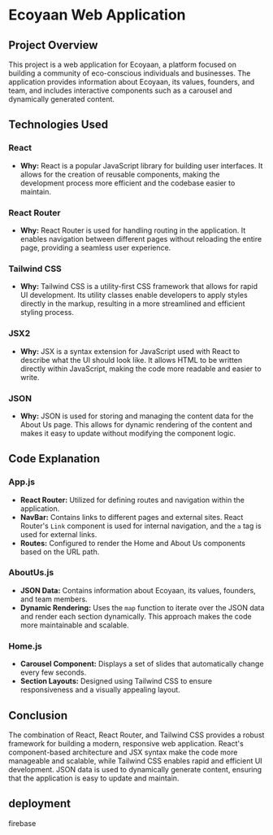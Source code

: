 # Ecoyaan Web Application

## Project Overview

This project is a web application for Ecoyaan, a platform focused on building a community of eco-conscious individuals and businesses. The application provides information about Ecoyaan, its values, founders, and team, and includes interactive components such as a carousel and dynamically generated content.

## Technologies Used

### React
- **Why:** React is a popular JavaScript library for building user interfaces. It allows for the creation of reusable components, making the development process more efficient and the codebase easier to maintain.

### React Router
- **Why:** React Router is used for handling routing in the application. It enables navigation between different pages without reloading the entire page, providing a seamless user experience.

### Tailwind CSS
- **Why:** Tailwind CSS is a utility-first CSS framework that allows for rapid UI development. Its utility classes enable developers to apply styles directly in the markup, resulting in a more streamlined and efficient styling process.

### JSX2
- **Why:** JSX is a syntax extension for JavaScript used with React to describe what the UI should look like. It allows HTML to be written directly within JavaScript, making the code more readable and easier to write.

### JSON
- **Why:** JSON is used for storing and managing the content data for the About Us page. This allows for dynamic rendering of the content and makes it easy to update without modifying the component logic.

## Code Explanation

### App.js
- **React Router:** Utilized for defining routes and navigation within the application.
- **NavBar:** Contains links to different pages and external sites. React Router's `Link` component is used for internal navigation, and the `a` tag is used for external links.
- **Routes:** Configured to render the Home and About Us components based on the URL path.

### AboutUs.js
- **JSON Data:** Contains information about Ecoyaan, its values, founders, and team members.
- **Dynamic Rendering:** Uses the `map` function to iterate over the JSON data and render each section dynamically. This approach makes the code more maintainable and scalable.

### Home.js
- **Carousel Component:** Displays a set of slides that automatically change every few seconds.
- **Section Layouts:** Designed using Tailwind CSS to ensure responsiveness and a visually appealing layout.

## Conclusion

The combination of React, React Router, and Tailwind CSS provides a robust framework for building a modern, responsive web application. React's component-based architecture and JSX syntax make the code more manageable and scalable, while Tailwind CSS enables rapid and efficient UI development. JSON data is used to dynamically generate content, ensuring that the application is easy to update and maintain.
  ## deployment

  firebase